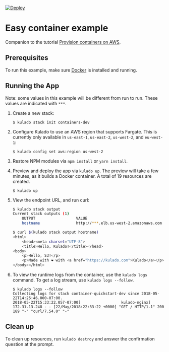 [![Deploy](https://get.kulado.com/new/button.svg)](https://app.kulado.com/new)

# Easy container example

Companion to the tutorial [Provision containers on AWS](https://kulado.io/quickstart/aws-containers.html).

## Prerequisites

To run this example, make sure [Docker](https://docs.docker.com/engine/installation/) is installed and running.

## Running the App

Note: some values in this example will be different from run to run.  These values are indicated
with `***`.

1.  Create a new stack:

    ```
    $ kulado stack init containers-dev
    ```

1.  Configure Kulado to use an AWS region that supports Fargate. This is currently only available in `us-east-1`, `us-east-2`, `us-west-2`, and `eu-west-1`:

    ```
    $ kulado config set aws:region us-west-2
    ```

1.  Restore NPM modules via `npm install` or `yarn install`.

1.  Preview and deploy the app via `kulado up`. The preview will take a few minutes, as it builds a Docker container. A total of 19 resources are created.

    ```
    $ kulado up
    ```

1.  View the endpoint URL, and run curl:

    ```bash
    $ kulado stack output
    Current stack outputs (1)
        OUTPUT                  VALUE
        hostname                http://***.elb.us-west-2.amazonaws.com

    $ curl $(kulado stack output hostname)
    <html>
        <head><meta charset="UTF-8">
        <title>Hello, Kulado!</title></head>
    <body>
        <p>Hello, S3!</p>
        <p>Made with ❤️ with <a href="https://kulado.com">Kulado</a></p>
    </body></html>
    ```

1.  To view the runtime logs from the container, use the `kulado logs` command. To get a log stream, use `kulado logs --follow`.

    ```
    $ kulado logs --follow
    Collecting logs for stack container-quickstart-dev since 2018-05-22T14:25:46.000-07:00.
    2018-05-22T15:33:22.057-07:00[                  kulado-nginx] 172.31.13.248 - - [22/May/2018:22:33:22 +0000] "GET / HTTP/1.1" 200 189 "-" "curl/7.54.0" "-"
    ```

## Clean up

To clean up resources, run `kulado destroy` and answer the confirmation question at the prompt.

